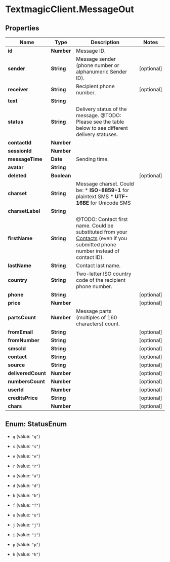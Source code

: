# TextmagicClient.MessageOut

## Properties
Name | Type | Description | Notes
------------ | ------------- | ------------- | -------------
**id** | **Number** | Message ID. | 
**sender** | **String** | Message sender (phone number or alphanumeric Sender ID). | [optional] 
**receiver** | **String** | Recipient phone number. | [optional] 
**text** | **String** |  | 
**status** | **String** | Delivery status of the message. @TODO: Please see the table below to see different delivery statuses.  | 
**contactId** | **Number** |  | 
**sessionId** | **Number** |  | 
**messageTime** | **Date** | Sending time. | 
**avatar** | **String** |  | 
**deleted** | **Boolean** |  | [optional] 
**charset** | **String** | Message charset. Could be: *   **ISO-8859-1** for plaintext SMS *   **UTF-16BE** for Unicode SMS  | 
**charsetLabel** | **String** |  | 
**firstName** | **String** | @TODO: Contact first name. Could be substituted from your [Contacts](/docs/api/contacts/) (even if you submitted phone number instead of contact ID).  | 
**lastName** | **String** | Contact last name. | 
**country** | **String** | Two-letter ISO country code of the recipient phone number.  | 
**phone** | **String** |  | [optional] 
**price** | **Number** |  | [optional] 
**partsCount** | **Number** | Message parts (multiples of 160 characters) count. | 
**fromEmail** | **String** |  | [optional] 
**fromNumber** | **String** |  | [optional] 
**smscId** | **String** |  | [optional] 
**contact** | **String** |  | [optional] 
**source** | **String** |  | [optional] 
**deliveredCount** | **Number** |  | [optional] 
**numbersCount** | **Number** |  | [optional] 
**userId** | **Number** |  | [optional] 
**creditsPrice** | **String** |  | [optional] 
**chars** | **Number** |  | [optional] 


<a name="StatusEnum"></a>
## Enum: StatusEnum


* `q` (value: `"q"`)

* `s` (value: `"s"`)

* `e` (value: `"e"`)

* `r` (value: `"r"`)

* `a` (value: `"a"`)

* `d` (value: `"d"`)

* `b` (value: `"b"`)

* `f` (value: `"f"`)

* `u` (value: `"u"`)

* `j` (value: `"j"`)

* `i` (value: `"i"`)

* `p` (value: `"p"`)

* `h` (value: `"h"`)




